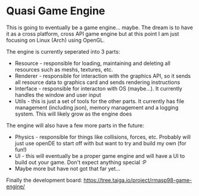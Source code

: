 # Quasi Game Engine

This is going to eventually be a game engine... maybe. The dream is to have it as a cross platform, cross API game engine but at this point I am just focusing on Linux (Arch) using OpenGL.

The engine is currently seperated into 3 parts:
 * Resource - responsible for loading, maintaining and deleting all resources such as meshs, textures, etc.
 * Renderer - responsible for interaction with the graphics API, so it sends all resource data to graphics card and sends rendering instructions
 * Interface - responsible for interacton with OS (maybe...). It currently handles the window and user input
 * Utils - this is just a set of tools for the other parts. It currently has file management (including json), memory management and a logging system. This will likely grow as the engine does

The engine will also have a few more parts in the future:
 * Physics - responsible for things like collisions, forces, etc. Probably will just use openDE to start off with but want to try and build my own (for fun!)
 * UI - this will eventually be a proper game engine and will have a UI to build out your game. Don't expect anything special :P
 * Maybe more but have not got that far yet...

Finally the development board: https://tree.taiga.io/project/rmasp98-game-engine/ 
